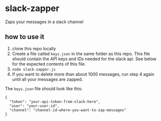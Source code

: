 # slack-zapper
Zaps your messages in a slack channel

## how to use it
1. clone this repo locally
2. Create a file called `keys.json` in the same folder as this repo. This file should contain the API keys and IDs needed for the slack api. See below for the expected contents of this file.
3. `node slack-zapper.js`
4. If you want to delete more than about 1000 messages, run step 4 again until all your messages are zapped.

The `keys.json` file should look like this:
```
{
  "token": "your-api-token-from-slack-here",
  "user": "your-user-id",
  "channel": "channel-id-where-you-want-to-zap-messages"
}
```
